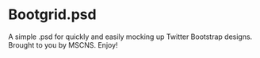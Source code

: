 Bootgrid.psd
=

A simple .psd for quickly and easily mocking up Twitter Bootstrap designs. Brought to you by MSCNS. Enjoy!